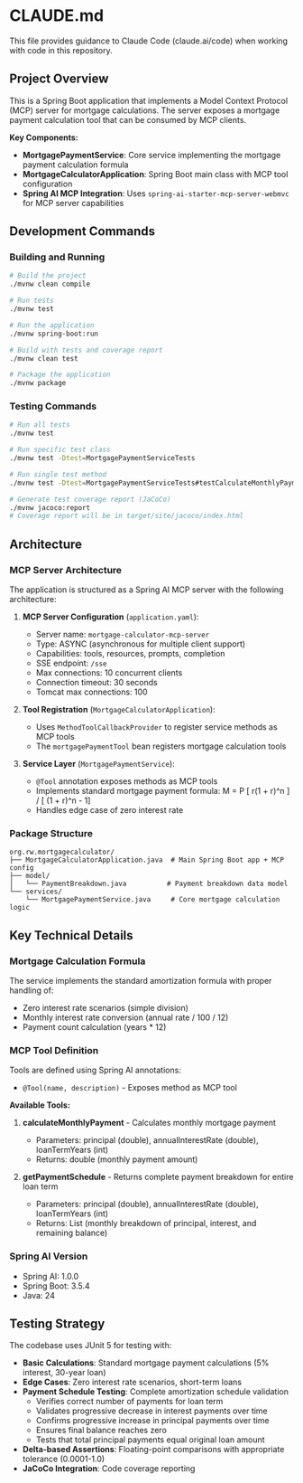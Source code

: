 # CLAUDE.md

This file provides guidance to Claude Code (claude.ai/code) when working with code in this repository.

## Project Overview

This is a Spring Boot application that implements a Model Context Protocol (MCP) server for mortgage calculations. The server exposes a mortgage payment calculation tool that can be consumed by MCP clients.

**Key Components:**
- **MortgagePaymentService**: Core service implementing the mortgage payment calculation formula
- **MortgageCalculatorApplication**: Spring Boot main class with MCP tool configuration
- **Spring AI MCP Integration**: Uses `spring-ai-starter-mcp-server-webmvc` for MCP server capabilities

## Development Commands

### Building and Running
```bash
# Build the project
./mvnw clean compile

# Run tests
./mvnw test

# Run the application
./mvnw spring-boot:run

# Build with tests and coverage report
./mvnw clean test

# Package the application
./mvnw package
```

### Testing Commands
```bash
# Run all tests
./mvnw test

# Run specific test class
./mvnw test -Dtest=MortgagePaymentServiceTests

# Run single test method
./mvnw test -Dtest=MortgagePaymentServiceTests#testCalculateMonthlyPayment

# Generate test coverage report (JaCoCo)
./mvnw jacoco:report
# Coverage report will be in target/site/jacoco/index.html
```

## Architecture

### MCP Server Architecture
The application is structured as a Spring AI MCP server with the following architecture:

1. **MCP Server Configuration** (`application.yaml`):
   - Server name: `mortgage-calculator-mcp-server`
   - Type: ASYNC (asynchronous for multiple client support)
   - Capabilities: tools, resources, prompts, completion
   - SSE endpoint: `/sse`
   - Max connections: 10 concurrent clients
   - Connection timeout: 30 seconds
   - Tomcat max connections: 100

2. **Tool Registration** (`MortgageCalculatorApplication`):
   - Uses `MethodToolCallbackProvider` to register service methods as MCP tools
   - The `mortgagePaymentTool` bean registers mortgage calculation tools

3. **Service Layer** (`MortgagePaymentService`):
   - `@Tool` annotation exposes methods as MCP tools
   - Implements standard mortgage payment formula: M = P [ r(1 + r)^n ] / [ (1 + r)^n - 1]
   - Handles edge case of zero interest rate

### Package Structure
```
org.rw.mortgagecalculator/
├── MortgageCalculatorApplication.java  # Main Spring Boot app + MCP config
├── model/
│   └── PaymentBreakdown.java          # Payment breakdown data model
└── services/
    └── MortgagePaymentService.java     # Core mortgage calculation logic
```

## Key Technical Details

### Mortgage Calculation Formula
The service implements the standard amortization formula with proper handling of:
- Zero interest rate scenarios (simple division)
- Monthly interest rate conversion (annual rate / 100 / 12)
- Payment count calculation (years * 12)

### MCP Tool Definition
Tools are defined using Spring AI annotations:
- `@Tool(name, description)` - Exposes method as MCP tool

**Available Tools:**
1. **calculateMonthlyPayment** - Calculates monthly mortgage payment
   - Parameters: principal (double), annualInterestRate (double), loanTermYears (int)
   - Returns: double (monthly payment amount)

2. **getPaymentSchedule** - Returns complete payment breakdown for entire loan term
   - Parameters: principal (double), annualInterestRate (double), loanTermYears (int)
   - Returns: List<PaymentBreakdown> (monthly breakdown of principal, interest, and remaining balance)

### Spring AI Version
- Spring AI: 1.0.0
- Spring Boot: 3.5.4
- Java: 24

## Testing Strategy

The codebase uses JUnit 5 for testing with:
- **Basic Calculations**: Standard mortgage payment calculations (5% interest, 30-year loan)
- **Edge Cases**: Zero interest rate scenarios, short-term loans
- **Payment Schedule Testing**: Complete amortization schedule validation
  - Verifies correct number of payments for loan term
  - Validates progressive decrease in interest payments over time
  - Confirms progressive increase in principal payments over time
  - Ensures final balance reaches zero
  - Tests that total principal payments equal original loan amount
- **Delta-based Assertions**: Floating-point comparisons with appropriate tolerance (0.0001-1.0)
- **JaCoCo Integration**: Code coverage reporting